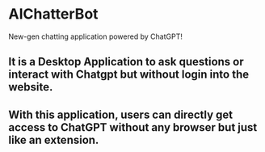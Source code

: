 # AIChatterBot
New-gen chatting application powered by ChatGPT!

## It is a Desktop Application to ask questions or interact with Chatgpt but without login into the website.
## With this application, users can directly get access to ChatGPT without any browser but just like an extension.

## 
